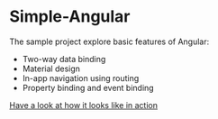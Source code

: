 # Simple-Angular

The sample project explore basic features of Angular:
* Two-way data binding
* Material design
* In-app navigation using routing
* Property binding and event binding

[Have a look at how it looks like in action](https://github.com/Nashwaay/Simple-Angular/blob/master/0_SinglePageApp.png)
